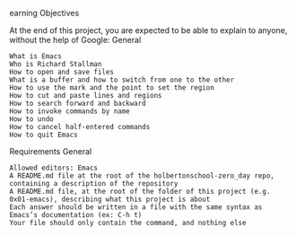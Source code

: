 earning Objectives

At the end of this project, you are expected to be able to explain to anyone, without the help of Google:
General

    What is Emacs
    Who is Richard Stallman
    How to open and save files
    What is a buffer and how to switch from one to the other
    How to use the mark and the point to set the region
    How to cut and paste lines and regions
    How to search forward and backward
    How to invoke commands by name
    How to undo
    How to cancel half-entered commands
    How to quit Emacs

Requirements
General

    Allowed editors: Emacs
    A README.md file at the root of the holbertonschool-zero_day repo, containing a description of the repository
    A README.md file, at the root of the folder of this project (e.g. 0x01-emacs), describing what this project is about
    Each answer should be written in a file with the same syntax as Emacs’s documentation (ex: C-h t)
    Your file should only contain the command, and nothing else

